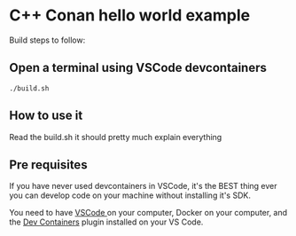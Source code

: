 #  C++ Conan hello world example

Build steps to follow: 

## Open a terminal using VSCode devcontainers
    ./build.sh

## How to use it
Read the build.sh it should pretty much explain everything

## Pre requisites

If you have never used devcontainers in VSCode, it's the BEST thing ever you can develop code on your machine without installing it's SDK. 

You need to have 
[VSCode ](https://code.visualstudio.com/) on your computer,
Docker on your computer, and the 
[Dev Containers](https://marketplace.visualstudio.com/items?itemName=ms-vscode-remote.remote-containers) plugin installed on your VS Code.
